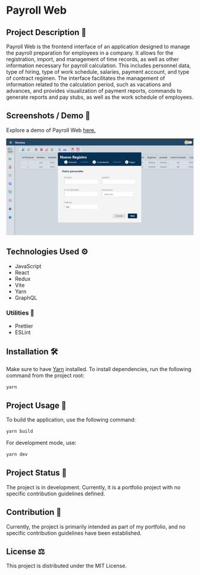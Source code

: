# Payroll Web

## Project Description 📅

Payroll Web is the frontend interface of an application designed to manage the payroll preparation for employees in a company. It allows for the registration, import, and management of time records, as well as other information necessary for payroll calculation. This includes personnel data, type of hiring, type of work schedule, salaries, payment account, and type of contract regimen. The interface facilitates the management of information related to the calculation period, such as vacations and advances, and provides visualization of payment reports, commands to generate reports and pay stubs, as well as the work schedule of employees.

## Screenshots / Demo 📸

Explore a demo of Payroll Web [here.](https://nomina-web.vercel.app)

![Screenshots](public/01.png)

## Technologies Used ⚙️

- JavaScript
- React
- Redux
- Vite
- Yarn
- GraphQL

### Utilities 🧰

- Prettier
- ESLint

## Installation 🛠️

Make sure to have [Yarn](https://yarnpkg.com/) installed. To install dependencies, run the following command from the project root:

```bash
yarn
```

## Project Usage 🚀

To build the application, use the following command:

```bash
yarn build
```

For development mode, use:

```bash
yarn dev
```

## Project Status 🚧

The project is in development. Currently, it is a portfolio project with no specific contribution guidelines defined.

## Contribution 🤝

Currently, the project is primarily intended as part of my portfolio, and no specific contribution guidelines have been established.

## License ⚖️

This project is distributed under the MIT License.
